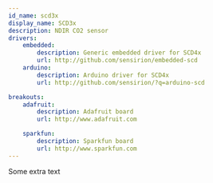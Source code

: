 ```yaml
---
id_name: scd3x
display_name: SCD3x
description: NDIR CO2 sensor
drivers:
    embedded:
        description: Generic embedded driver for SCD4x
        url: http://github.com/sensirion/embedded-scd
    arduino:
        description: Arduino driver for SCD4x
        url: http://github.com/sensirion/?q=arduino-scd

breakouts:
    adafruit:
        description: Adafruit board
        url: http://www.adafruit.com

    sparkfun:
        description: Sparkfun board
        url: http://www.sparkfun.com
---
```


Some extra text